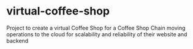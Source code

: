 # virtual-coffee-shop
Project to create a virtual Coffee Shop for a Coffee Shop Chain moving operations to the cloud for scalability and reliability of their website and backend


